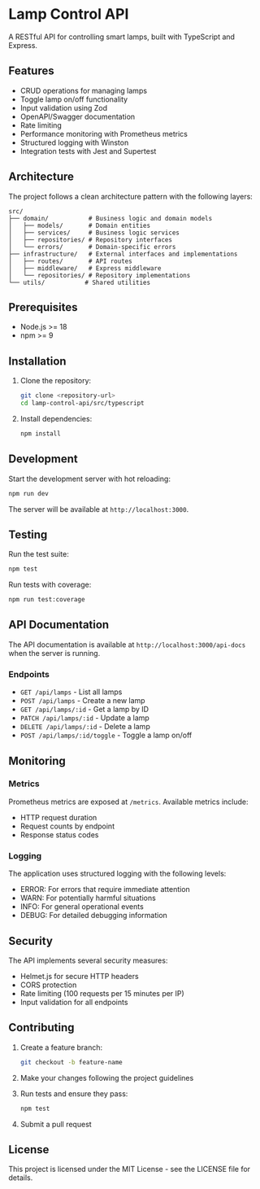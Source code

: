 # Lamp Control API

A RESTful API for controlling smart lamps, built with TypeScript and Express.

## Features

- CRUD operations for managing lamps
- Toggle lamp on/off functionality
- Input validation using Zod
- OpenAPI/Swagger documentation
- Rate limiting
- Performance monitoring with Prometheus metrics
- Structured logging with Winston
- Integration tests with Jest and Supertest

## Architecture

The project follows a clean architecture pattern with the following layers:

```
src/
├── domain/           # Business logic and domain models
│   ├── models/       # Domain entities
│   ├── services/     # Business logic services
│   ├── repositories/ # Repository interfaces
│   └── errors/       # Domain-specific errors
├── infrastructure/   # External interfaces and implementations
│   ├── routes/       # API routes
│   ├── middleware/   # Express middleware
│   └── repositories/ # Repository implementations
└── utils/           # Shared utilities
```

## Prerequisites

- Node.js >= 18
- npm >= 9

## Installation

1. Clone the repository:
   ```bash
   git clone <repository-url>
   cd lamp-control-api/src/typescript
   ```

2. Install dependencies:
   ```bash
   npm install
   ```

## Development

Start the development server with hot reloading:
```bash
npm run dev
```

The server will be available at `http://localhost:3000`.

## Testing

Run the test suite:
```bash
npm test
```

Run tests with coverage:
```bash
npm run test:coverage
```

## API Documentation

The API documentation is available at `http://localhost:3000/api-docs` when the server is running.

### Endpoints

- `GET /api/lamps` - List all lamps
- `POST /api/lamps` - Create a new lamp
- `GET /api/lamps/:id` - Get a lamp by ID
- `PATCH /api/lamps/:id` - Update a lamp
- `DELETE /api/lamps/:id` - Delete a lamp
- `POST /api/lamps/:id/toggle` - Toggle a lamp on/off

## Monitoring

### Metrics

Prometheus metrics are exposed at `/metrics`. Available metrics include:
- HTTP request duration
- Request counts by endpoint
- Response status codes

### Logging

The application uses structured logging with the following levels:
- ERROR: For errors that require immediate attention
- WARN: For potentially harmful situations
- INFO: For general operational events
- DEBUG: For detailed debugging information

## Security

The API implements several security measures:
- Helmet.js for secure HTTP headers
- CORS protection
- Rate limiting (100 requests per 15 minutes per IP)
- Input validation for all endpoints

## Contributing

1. Create a feature branch:
   ```bash
   git checkout -b feature-name
   ```

2. Make your changes following the project guidelines

3. Run tests and ensure they pass:
   ```bash
   npm test
   ```

4. Submit a pull request

## License

This project is licensed under the MIT License - see the LICENSE file for details.
